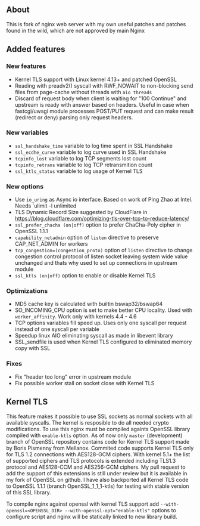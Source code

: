 ## About

This is fork of nginx web server with my own useful patches and patches found in the wild, which are not approved by main Nginx 

## Added features

### New features

* Kernel TLS support with Linux kernel 4.13+ and patched OpenSSL
* Reading with preadv2() syscall with RWF_NOWAIT to non-blocking send files from page-cache without threads with `aio threads`
* Discard of request body when client is waiting for "100 Continue" and upstream is ready with answer based on headers. Useful in case when fastcgi/uwsgi module processes POST/PUT request and can make result (redirect or deny) parsing only request headers.

### New variables

* `ssl_handshake_time` variable to log time spent in SSL Handshake
* `ssl_ecdhe_curve` variable to log curve used in SSL Handshake
* `tcpinfo_lost` variable to log TCP segments lost count
* `tcpinfo_retrans` variable to log TCP retransmition count
* `ssl_ktls_status` variable to log usage of Kernel TLS

### New options

* Use `io_uring` as Async io interface. Based on work of Ping Zhao at Intel. Needs `ulimit -l unlimited
* TLS Dynamic Record Size suggested by CloudFlare in https://blog.cloudflare.com/optimizing-tls-over-tcp-to-reduce-latency/
* `ssl_prefer_chacha (on|off)` option to prefer ChaCha-Poly cipher in OpenSSL 1.1.1
* `capability_netadmin` option of `listen` directive to preserve CAP_NET_ADMIN for workers
* `tcp_congestion=(congestion_proto)` option of `listen` directive to change congestion control protocol of listen socket leaving system wide value unchanged and   thats why used to set up connections in upstream module
* `ssl_ktls (on|off)` option to enable or disable Kernel TLS

### Optimizations

* MD5 cache key is calculated with builtin bswap32/bswap64
* SO_INCOMING_CPU option is set to make better CPU locality. Used with `worker_affinity`. Work only with kernels 4.4 - 4.6
* TCP options variables fill speed up. Uses only one syscall per request instead of one syscall per variable
* Speedup linux AIO eliminating syscall as made in libevent library
* SSL_sendfile is used when Kernel TLS configured to eliminated memory copy with SSL

### Fixes

* Fix "header too long" error in upstream module
* Fix possible worker stall on socket close with Kernel TLS

## Kernel TLS

This feature makes it possible to use SSL sockets as normal sockets with all available syscalls. The kernel is resposible to do all needed crypto modifications.
To use this nginx must be compiled againts OpenSSL library compiled with `enable-ktls` option. As of now only `master` (development) branch of OpenSSL repository contains code for Kernel TLS support made by Boris Pismenny from Mellanox. Commited code supports Kernel TLS only for TLS 1.2 connections with AES128-GCM ciphers. With kernel 5.1+ the list of supported ciphers and TLS protocols is extended including TLS1.3 protocol and AES128-CCM and AES256-GCM ciphers. My pull request to add the support of this extensions is still under review but it is available in my fork of OpenSSL on github. I have also backported all Kernel TLS code to OpenSSL 1.1.1 (branch OpenSSL_1_1_1-ktls) for testing with stable version of this SSL library.

To compile nginx against openssl with kernel TLS support add `--with-openssl=<OPENSSL_DIR> --with-openssl-opt="enable-ktls"` options to configure script and nginx will be statically linked to new library build.
